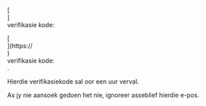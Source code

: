 [<br host>]<br action>verifikasie kode:<br code>

[<br host>](https://<br host>)<br action>verifikasie kode:<br code>.

Hierdie verifikasiekode sal oor een uur verval.

As jy nie aansoek gedoen het nie, ignoreer asseblief hierdie e-pos.